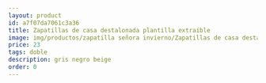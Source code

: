 ```yaml
---
layout: product
id: a7f07da7061c3a36
title: Zapatillas de casa destalonada plantilla extraíble
image: img/productos/zapatilla señora invierno/Zapatillas de casa destalonada plantilla extraíble=23=doble=gris negro beige.webp
price: 23
tags: doble
description: gris negro beige
order: 0
---
```

